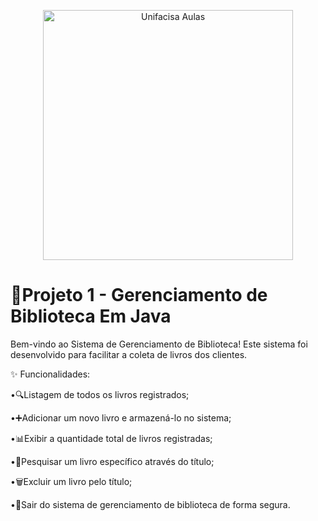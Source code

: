 <p align="center">
  <img src="https://github.com/user-attachments/assets/864d60b4-40c3-4802-8e6a-d1604f4c2c3b" alt="Unifacisa Aulas" width="400" />
</p>


# 📢Projeto 1 - Gerenciamento de Biblioteca Em Java
Bem-vindo ao Sistema de Gerenciamento de Biblioteca! Este sistema foi desenvolvido para facilitar a coleta de livros dos clientes.

✨ Funcionalidades:

•🔍Listagem de todos os livros registrados;

•➕Adicionar um novo livro e armazená-lo no sistema;

•📊Exibir a quantidade total de livros registradas;

•🔎Pesquisar um livro específico através do título;

•🗑️Excluir um livro pelo título;

•🚪Sair do sistema de gerenciamento de biblioteca de forma segura.
